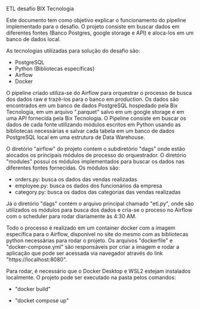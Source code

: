 ETL desafio BIX Tecnologia

Este documento tem como objetivo explicar o funcionamento do pipeline implementado para o desafio. O projeto consiste em buscar dados em diferentes fontes (Banco Postgres, google storage e API) e aloca-los em um banco de dados local.

As tecnologias utilizadas para solução do desafio são:

- PostgreSQL
- Python (Bibliotecas específicas)
- Airflow
- Docker

O pipeline criado utiliza-se do Airflow para orquestrar o processo de busca dos dados raw e trazê-los para o banco em production. Os dados são encontrados em um banco de dados PostgreSQL hospedado pela Bix Tecnologia, em um arquivo ".parquet" salvo em um google storage e em uma API fornecida pela Bix Tecnologia. O Pipeline consiste em buscar os dados de cada fonte utilizando módulos escritos em Python usando as bibliotecas necessárias e salvar cada tabela em um banco de dados PostgreSQL local em uma estrutura de Data Warehouse.

O diretório "airflow" do projeto contem o subdiretório "dags" onde estão alocados os principais módulos de processo do orquestrador. O diretório "modules" possui os módulos implementados para buscar os dados nas diferentes fontes fornecidas. Os módulos são:

- orders.py: busca os dados das vendas realizadas
- employee.py: busca os dados dos funcionários da empresa
- category.py: busca os dados das categorias das vendas realizadas

Já o diretório "dags" contém o arquivo principal chamado "etl.py", onde são utilizados os módulos para busca dos dados e cria-se o proceso no Airflow com o scheduler para rodar diariamente às 4:30 AM.

Todo o processo é realizado em um container docker com a imagem específica para o Airflow, disponível no site do mesmo com as bibliotecas python necessárias para rodar o projeto. Os arquivos "dockerfile" e "docker-compose.yml" são responsáveis por criar a imagem e rodar a aplicação que pode ser acessada via navegador através do link "https://localhost:8080".

Para rodar, é necessário que o Docker Desktop e WSL2 estejam instalados localmente. O projeto pode ser executado na pasta pelos comandos:

- "docker build"

- "docket compose up"